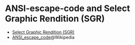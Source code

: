 # ANSI-escape-code and Select Graphic Rendition (SGR)

* [Select Graphic Rendition (SGR)](https://google.com/search?q=Select+Graphic+Rendition+%28SGR%29)
* [ANSI_escape_code](https://en.wikipedia.org/wiki/ANSI_escape_code)@Wikipedia
